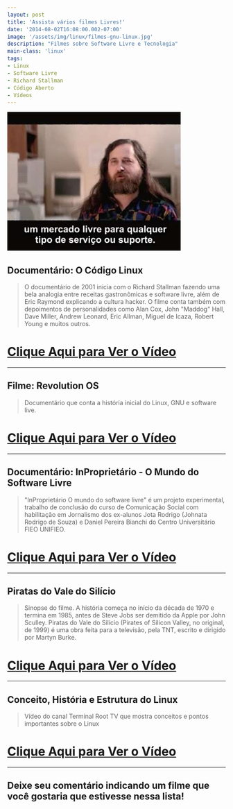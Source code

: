```yaml
---
layout: post
title: 'Assista vários filmes Livres!'
date: '2014-08-02T16:08:00.002-07:00'
image: '/assets/img/linux/filmes-gnu-linux.jpg'
description: "Filmes sobre Software Livre e Tecnologia"
main-class: 'linux'
tags:
- Linux
- Software Livre
- Richard Stallman
- Código Aberto
- Vídeos
---
```


![Assista vários filmes Livres!](/assets/img/linux/filmes-gnu-linux.jpg "Filmes sobre Software Livre e Tecnologia")

## Documentário: O Código Linux

> O documentário de 2001 inicia com o Richard Stallman fazendo uma bela analogia entre receitas gastronômicas e software livre, além de Eric Raymond explicando a cultura hacker. O filme conta também com depoimentos de personalidades como Alan Cox, John "Maddog" Hall, Dave Miller, Andrew Leonard, Eric Allman, Miguel de Icaza, Robert Young e muitos outros.


# [Clique Aqui para Ver o Vídeo](//www.youtube.com/watch?v=v1cd1AkHUqQ)


***

## Filme: Revolution OS

> Documentário que conta a história inicial do Linux, GNU e software live.


# [Clique Aqui para Ver o Vídeo](//www.youtube.com/watch?v=plMxWpXhqig)


***

## Documentário: InProprietário - O Mundo do Software Livre

> "InProprietário O mundo do software livre" é um projeto experimental, trabalho de conclusão do curso de Comunicação Social com habilitação em Jornalismo dos ex-alunos Jota Rodrigo (Johnata Rodrigo de Souza) e Daniel Pereira Bianchi do Centro Universitário FIEO UNIFIEO.


# [Clique Aqui para Ver o Vídeo](//www.youtube.com/watch?v=MKDn9quw5sc)


***

## Piratas do Vale do Silício

> Sinopse do filme. A história começa no início da década de 1970 e termina em 1985, antes de Steve Jobs ser demitido da Apple por John Sculley. Piratas do Vale do Silício (Pirates of Silicon Valley, no original, de 1999) é uma obra feita para a televisão, pela TNT, escrito e dirigido por Martyn Burke.


# [Clique Aqui para Ver o Vídeo](//www.youtube.com/watch?v=wI5Z8J8wFOo)


***

## Conceito, História e Estrutura do Linux

> Vídeo do canal Terminal Root TV que mostra conceitos e pontos importantes sobre o Linux


# [Clique Aqui para Ver o Vídeo](//www.youtube.com/watch?v=zqxqvkoRsTw)


***

## Deixe seu comentário indicando um filme que você gostaria que estivesse nessa lista!

